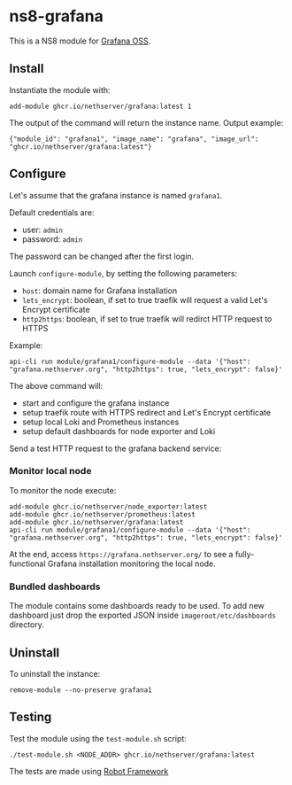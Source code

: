 # ns8-grafana

This is a NS8 module for [Grafana OSS](https://grafana.com/).

## Install

Instantiate the module with:

    add-module ghcr.io/nethserver/grafana:latest 1

The output of the command will return the instance name.
Output example:

    {"module_id": "grafana1", "image_name": "grafana", "image_url": "ghcr.io/nethserver/grafana:latest"}

## Configure

Let's assume that the grafana instance is named `grafana1`.

Default credentials are: 
- user: `admin`
- password: `admin`

The password can be changed after the first login.

Launch `configure-module`, by setting the following parameters:
- `host`: domain name for Grafana installation
- `lets_encrypt`: boolean, if set to true traefik will request a valid Let's Encrypt certificate
- `http2https`: boolean, if set to true traefik will redirct HTTP request to HTTPS

Example:

    api-cli run module/grafana1/configure-module --data '{"host": "grafana.nethserver.org", "http2https": true, "lets_encrypt": false}'

The above command will:
- start and configure the grafana instance
- setup traefik route with HTTPS redirect and Let's Encrypt certificate
- setup local Loki and Prometheus instances
- setup default dashboards for node exporter and Loki

Send a test HTTP request to the grafana backend service:


### Monitor local node

To monitor the node execute:
```
add-module ghcr.io/nethserver/node_exporter:latest
add-module ghcr.io/nethserver/prometheus:latest
add-module ghcr.io/nethserver/grafana:latest
api-cli run module/grafana1/configure-module --data '{"host": "grafana.nethserver.org", "http2https": true, "lets_encrypt": false}'
``` 

At the end, access `https://grafana.nethserver.org/` to see a fully-functional Grafana installation monitoring the local node.

### Bundled dashboards

The module contains some dashboards ready to be used.
To add new dashboard just drop the exported JSON inside `imageroot/etc/dashboards` directory.

## Uninstall

To uninstall the instance:

    remove-module --no-preserve grafana1

## Testing

Test the module using the `test-module.sh` script:


    ./test-module.sh <NODE_ADDR> ghcr.io/nethserver/grafana:latest

The tests are made using [Robot Framework](https://robotframework.org/)
